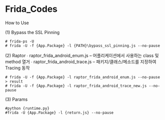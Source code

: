 # Frida_Codes

How to Use

(1) Bypass the SSL Pinning

	# frida-ps -U
	# frida -U -f {App.Package} -l {PATH}\bypass_ssl_pinning.js --no-pause


(2) Raptor
∙ raptor_frida_android_enum.js – 어플리케이션에서 사용하는 class 및 method 열거
∙ raptor_frida_android_trace.js – 패키지/클래스/메소드를 지정하여 Tracing 동작

	# frida -U -f {App.Package} -l raptor_frida_android_enum.js --no-pause > result
	# frida -U -f {App.Package} -l raptor_frida_android_trace_new.js --no-pause


(3) Params

	#python {runtime.py}
	#frida -U {App.Package} -l {return.js} --no-pause